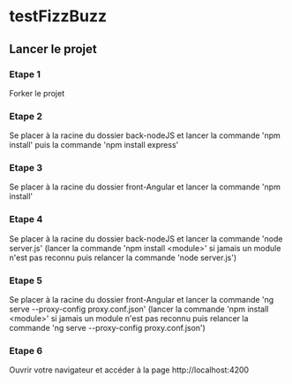# testFizzBuzz

## Lancer le projet 

### Etape 1 
Forker le projet 

### Etape 2 
Se placer à la racine du dossier back-nodeJS et lancer la commande 'npm install' puis la commande 'npm install express'

### Etape 3 
Se placer à la racine du dossier front-Angular et lancer la commande 'npm install'

### Etape 4
Se placer à la racine du dossier back-nodeJS et lancer la commande 'node server.js' (lancer la commande 'npm install \<module\>' si jamais un module n'est pas reconnu puis relancer la commande 'node server.js')
  
### Etape 5
Se placer à la racine du dossier front-Angular et lancer la commande 'ng serve --proxy-config proxy.conf.json' (lancer la commande 'npm install \<module\>' si jamais un module n'est pas reconnu puis relancer la commande 'ng serve --proxy-config proxy.conf.json')

### Etape 6
Ouvrir votre navigateur et accéder à la page http://localhost:4200 
